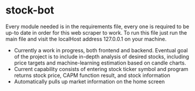 # stock-bot
Every module needed is in the requirements file, every one is required to be up-to date in order for this web scraper to work.
To run this file just run the main file and visit the localHost address 127.0.0.1 on your machine.
- Currently a work in progress, both frontend and backend. Eventual goal of the project is to include in-depth analysis of desired stocks, including price targets and machine-learning estimation based on candle charts.
- Current capability consists of entering stock ticker symbol and program returns stock price, CAPM function result, and stock information
- Automatically pulls up market information on the home screen
